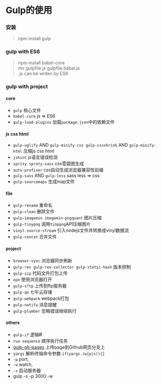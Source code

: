 Gulp的使用
===
### 安装
> npm install gulp 

### gulp with ES6
> npm install babel-core <br>
> mv gulpfile.js gulpfile.babel.js <br>
> .js can be writen by ES6

### gulp with project
#### core
- `gulp` 核心文件
- `babel-core` js => ES6
- `gulp-load-plugins` 加载`package.json`中的依赖文件

#### js css html
- `gulp-uglify` AND `gulp-minify-css gulp-cssshrink` AND `gulp-minify-html` 压缩js css html
- `jshint` js语言错误检测
- `sprity sproty-sass` css雪碧图生成
- `auto-prefixer` css自动生成浏览器兼容性前缀
- `gulp-sass` AND `gulp-less`  sass less => css
- `gulp-sourcemaps` 生成map文件

#### file
- `gulp-rename` 重命名
- `gulp-clean` 删除文件
- `gulp-imagemin imagemin-pngquant` 图片压缩
- `gulp-tinypng` 调用`tinppng`API压缩图片
- `vinyl-source-stream` 引入nodejs文件并转换成vinyl数据流
- `gulp-concat` 合并文件

#### project
- `browser-sync` 浏览器同步刷新
- `gulp-rev gulp-rev-collector gulp-static-hash` 版本控制
- `gulp-zip` 代码文件打包上传
- `opn` 使用浏览器打开
- `gulp-sftp` 上传到ftp服务器
- `gulp-qn` 七牛云存储
- `gulp-webpack` webpack打包
- `gulp-notify` 消息提醒
- `gulp-plumber` 忽略错误继续执行

#### others
- `gulp-if` 逻辑**if**
- `run-sequence` 顺序执行任务
- [gulp-gh-pages](https://cnodejs.org/topic/5464c7fe88b869cc33a97985) 上传page到Github网页分支上
- `yargs` 解析终端命令参数 `if(yargs.(w|p|s)){}`
 - `-p` port,
 - `-w` watch,
 - `-s` 启动服务器
 - gulp -s -p 3000 -w